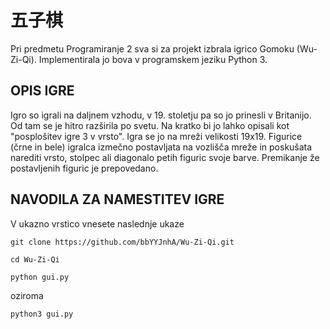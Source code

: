 # 五子棋
Pri predmetu Programiranje 2 sva si za projekt izbrala igrico Gomoku (Wu-Zi-Qi). Implementirala jo bova v programskem jeziku Python 3.

## OPIS IGRE
Igro so igrali na daljnem vzhodu, v 19. stoletju pa so jo prinesli v Britanijo. Od tam se je hitro razširila po svetu. Na kratko bi jo lahko opisali kot "posplošitev igre 3 v vrsto". Igra se jo na mreži velikosti 19x19. Figurice (črne in bele) igralca izmečno postavljata na vozlišča mreže in poskušata narediti vrsto, stolpec ali diagonalo petih figuric svoje barve. Premikanje že postavljenih figuric je prepovedano.

## NAVODILA ZA NAMESTITEV IGRE

V ukazno vrstico vnesete naslednje ukaze

```
git clone https://github.com/bbYYJnhA/Wu-Zi-Qi.git
```

```
cd Wu-Zi-Qi
```

```
python gui.py
```

oziroma

```
python3 gui.py
```
